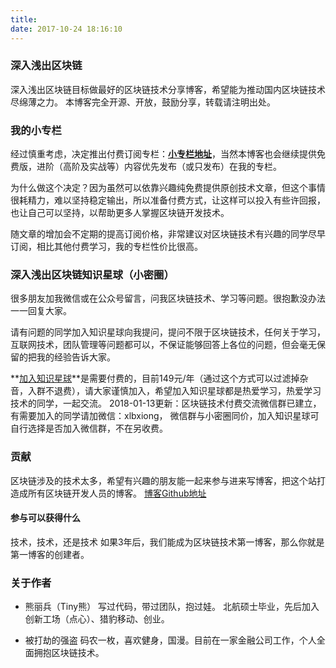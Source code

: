 ```yaml
---
title: 
date: 2017-10-24 18:16:10
---
```


### 深入浅出区块链

深入浅出区块链目标做最好的区块链技术分享博客，希望能为推动国内区块链技术尽绵薄之力。
本博客完全开源、开放，鼓励分享，转载请注明出处。

### 我的小专栏

经过慎重考虑，决定推出付费订阅专栏：**[小专栏地址](https://xiaozhuanlan.com/blockchaincore)**，当然本博客也会继续提供免费版，进阶（高阶及实战等）内容优先发布（或只发布）在我的专栏。

为什么做这个决定？因为虽然可以依靠兴趣纯免费提供原创技术文章，但这个事情很耗精力，难以坚持稳定输出，所以准备付费方式，让这样可以投入有些许回报，也让自己可以坚持，以帮助更多人掌握区块链开发技术。

随文章的增加会不定期的提高订阅价格，非常建议对区块链技术有兴趣的同学尽早订阅，相比其他付费学习，我的专栏性价比很高。

### 深入浅出区块链知识星球（小密圈）
很多朋友加我微信或在公众号留言，问我区块链技术、学习等问题。很抱歉没办法一一回复大家。

请有问题的同学加入知识星球向我提问，提问不限于区块链技术，任何关于学习，互联网技术，团队管理等问题都可以，不保证能够回答上各位的问题，但会毫无保留的把我的经验告诉大家。

**[加入知识星球](https://t.xiaomiquan.com/RfAu7uj)**是需要付费的，目前149元/年（通过这个方式可以过滤掉杂音，入群不退费），请大家谨慎加入，希望加入知识星球都是热爱学习，热爱学习技术的同学，一起交流。
2018-01-13更新：区块链技术付费交流微信群已建立，有需要加入的同学请加微信：xlbxiong， 微信群与小密圈同价，加入知识星球可自行选择是否加入微信群，不在另收费。


### 贡献
区块链涉及的技术太多，希望有兴趣的朋友能一起来参与进来写博客，把这个站打造成所有区块链开发人员的博客。
[博客Github地址](https://github.com/xilibi2003/learnblockchain)


#### 参与可以获得什么
技术，技术，还是技术
如果3年后，我们能成为区块链技术第一博客，那么你就是第一博客的创建者。


### 关于作者
* 熊丽兵（Tiny熊）
  写过代码，带过团队，抱过娃。
  北航硕士毕业，先后加入创新工场（点心）、猎豹移动、创业。

* 被打劫的强盗
  码农一枚，喜欢健身，国漫。目前在一家金融公司工作，个人全面拥抱区块链技术。
  
